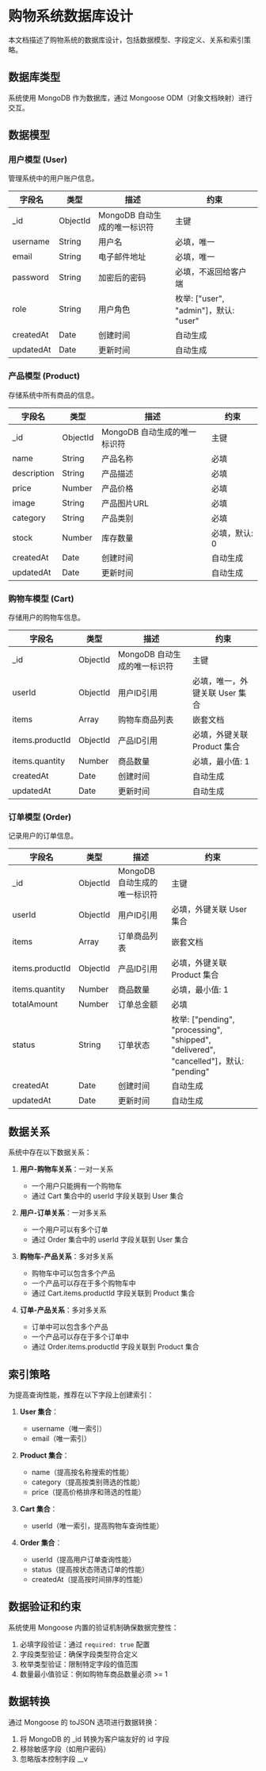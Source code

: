 # 购物系统数据库设计

本文档描述了购物系统的数据库设计，包括数据模型、字段定义、关系和索引策略。

## 数据库类型

系统使用 MongoDB 作为数据库，通过 Mongoose ODM（对象文档映射）进行交互。

## 数据模型

### 用户模型 (User)

管理系统中的用户账户信息。

| 字段名    | 类型     | 描述                         | 约束                                  |
| --------- | -------- | ---------------------------- | ------------------------------------- |
| \_id      | ObjectId | MongoDB 自动生成的唯一标识符 | 主键                                  |
| username  | String   | 用户名                       | 必填，唯一                            |
| email     | String   | 电子邮件地址                 | 必填，唯一                            |
| password  | String   | 加密后的密码                 | 必填，不返回给客户端                  |
| role      | String   | 用户角色                     | 枚举: ["user", "admin"]，默认: "user" |
| createdAt | Date     | 创建时间                     | 自动生成                              |
| updatedAt | Date     | 更新时间                     | 自动生成                              |

### 产品模型 (Product)

存储系统中所有商品的信息。

| 字段名      | 类型     | 描述                         | 约束          |
| ----------- | -------- | ---------------------------- | ------------- |
| \_id        | ObjectId | MongoDB 自动生成的唯一标识符 | 主键          |
| name        | String   | 产品名称                     | 必填          |
| description | String   | 产品描述                     | 必填          |
| price       | Number   | 产品价格                     | 必填          |
| image       | String   | 产品图片URL                  | 必填          |
| category    | String   | 产品类别                     | 必填          |
| stock       | Number   | 库存数量                     | 必填，默认: 0 |
| createdAt   | Date     | 创建时间                     | 自动生成      |
| updatedAt   | Date     | 更新时间                     | 自动生成      |

### 购物车模型 (Cart)

存储用户的购物车信息。

| 字段名          | 类型     | 描述                         | 约束                           |
| --------------- | -------- | ---------------------------- | ------------------------------ |
| \_id            | ObjectId | MongoDB 自动生成的唯一标识符 | 主键                           |
| userId          | ObjectId | 用户ID引用                   | 必填，唯一，外键关联 User 集合 |
| items           | Array    | 购物车商品列表               | 嵌套文档                       |
| items.productId | ObjectId | 产品ID引用                   | 必填，外键关联 Product 集合    |
| items.quantity  | Number   | 商品数量                     | 必填，最小值: 1                |
| createdAt       | Date     | 创建时间                     | 自动生成                       |
| updatedAt       | Date     | 更新时间                     | 自动生成                       |

### 订单模型 (Order)

记录用户的订单信息。

| 字段名          | 类型     | 描述                         | 约束                                                                                  |
| --------------- | -------- | ---------------------------- | ------------------------------------------------------------------------------------- |
| \_id            | ObjectId | MongoDB 自动生成的唯一标识符 | 主键                                                                                  |
| userId          | ObjectId | 用户ID引用                   | 必填，外键关联 User 集合                                                              |
| items           | Array    | 订单商品列表                 | 嵌套文档                                                                              |
| items.productId | ObjectId | 产品ID引用                   | 必填，外键关联 Product 集合                                                           |
| items.quantity  | Number   | 商品数量                     | 必填，最小值: 1                                                                       |
| totalAmount     | Number   | 订单总金额                   | 必填                                                                                  |
| status          | String   | 订单状态                     | 枚举: ["pending", "processing", "shipped", "delivered", "cancelled"]，默认: "pending" |
| createdAt       | Date     | 创建时间                     | 自动生成                                                                              |
| updatedAt       | Date     | 更新时间                     | 自动生成                                                                              |

## 数据关系

系统中存在以下数据关系：

1. **用户-购物车关系**：一对一关系

   - 一个用户只能拥有一个购物车
   - 通过 Cart 集合中的 userId 字段关联到 User 集合

2. **用户-订单关系**：一对多关系

   - 一个用户可以有多个订单
   - 通过 Order 集合中的 userId 字段关联到 User 集合

3. **购物车-产品关系**：多对多关系

   - 购物车中可以包含多个产品
   - 一个产品可以存在于多个购物车中
   - 通过 Cart.items.productId 字段关联到 Product 集合

4. **订单-产品关系**：多对多关系
   - 订单中可以包含多个产品
   - 一个产品可以存在于多个订单中
   - 通过 Order.items.productId 字段关联到 Product 集合

## 索引策略

为提高查询性能，推荐在以下字段上创建索引：

1. **User 集合**：

   - username（唯一索引）
   - email（唯一索引）

2. **Product 集合**：

   - name（提高按名称搜索的性能）
   - category（提高按类别筛选的性能）
   - price（提高价格排序和筛选的性能）

3. **Cart 集合**：

   - userId（唯一索引，提高购物车查询性能）

4. **Order 集合**：
   - userId（提高用户订单查询性能）
   - status（提高按状态筛选订单的性能）
   - createdAt（提高按时间排序的性能）

## 数据验证和约束

系统使用 Mongoose 内置的验证机制确保数据完整性：

1. 必填字段验证：通过 `required: true` 配置
2. 字段类型验证：确保字段类型符合定义
3. 枚举类型验证：限制特定字段的值范围
4. 数量最小值验证：例如购物车商品数量必须 >= 1

## 数据转换

通过 Mongoose 的 toJSON 选项进行数据转换：

1. 将 MongoDB 的 \_id 转换为客户端友好的 id 字段
2. 移除敏感字段（如用户密码）
3. 忽略版本控制字段 \_\_v
